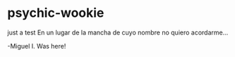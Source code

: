 # psychic-wookie
just a test
En un lugar de la mancha de cuyo nombre no quiero acordarme...

-Miguel I. Was here!
